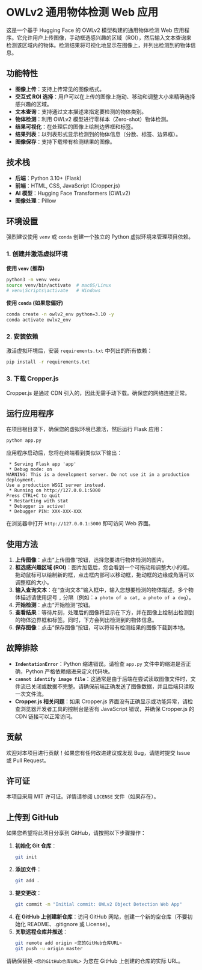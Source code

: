 # OWLv2 通用物体检测 Web 应用

这是一个基于 Hugging Face 的 OWLv2 模型构建的通用物体检测 Web 应用程序。它允许用户上传图像，手动框选感兴趣的区域（ROI），然后输入文本查询来检测该区域内的物体。检测结果将可视化地显示在图像上，并列出检测到的物体信息。

## 功能特性

*   **图像上传**：支持上传常见的图像格式。
*   **交互式 ROI 选择**：用户可以在上传的图像上拖动、移动和调整大小来精确选择感兴趣的区域。
*   **文本查询**：支持通过文本描述来指定要检测的物体类别。
*   **物体检测**：利用 OWLv2 模型进行零样本（Zero-shot）物体检测。
*   **结果可视化**：在处理后的图像上绘制边界框和标签。
*   **结果列表**：以列表形式显示检测到的物体信息（分数、标签、边界框）。
*   **图像保存**：支持下载带有检测结果的图像。

## 技术栈

*   **后端**：Python 3.10+ (Flask)
*   **前端**：HTML, CSS, JavaScript (Cropper.js)
*   **AI 模型**：Hugging Face Transformers (OWLv2)
*   **图像处理**：Pillow

## 环境设置

强烈建议使用 `venv` 或 `conda` 创建一个独立的 Python 虚拟环境来管理项目依赖。

### 1. 创建并激活虚拟环境

**使用 `venv` (推荐)**

```bash
python3 -m venv venv
source venv/bin/activate  # macOS/Linux
# venv\Scripts\activate   # Windows
```

**使用 `conda` (如果您偏好)**

```bash
conda create -n owlv2_env python=3.10 -y
conda activate owlv2_env
```

### 2. 安装依赖

激活虚拟环境后，安装 `requirements.txt` 中列出的所有依赖：

```bash
pip install -r requirements.txt
```

### 3. 下载 Cropper.js

Cropper.js 是通过 CDN 引入的，因此无需手动下载。确保您的网络连接正常。

## 运行应用程序

在项目根目录下，确保您的虚拟环境已激活，然后运行 Flask 应用：

```bash
python app.py
```

应用程序启动后，您将在终端看到类似以下输出：

```
 * Serving Flask app 'app'
 * Debug mode: on
WARNING: This is a development server. Do not use it in a production deployment.
Use a production WSGI server instead.
 * Running on http://127.0.0.1:5000
Press CTRL+C to quit
 * Restarting with stat
 * Debugger is active!
 * Debugger PIN: XXX-XXX-XXX
```

在浏览器中打开 `http://127.0.0.1:5000` 即可访问 Web 界面。

## 使用方法

1.  **上传图像**：点击“上传图像”按钮，选择您要进行物体检测的图片。
2.  **框选感兴趣区域 (ROI)**：图片加载后，您会看到一个可拖动和调整大小的框。拖动鼠标可以绘制新的框，点击框内部可以移动框，拖动框的边缘或角落可以调整框的大小。
3.  **输入查询文本**：在“查询文本”输入框中，输入您想要检测的物体描述，多个物体描述请使用逗号 `,` 分隔（例如：`a photo of a cat, a photo of a dog`）。
4.  **开始检测**：点击“开始检测”按钮。
5.  **查看结果**：等待片刻，处理后的图像将显示在下方，并在图像上绘制出检测到的物体边界框和标签。同时，下方会列出检测到的物体信息。
6.  **保存图像**：点击“保存图像”按钮，可以将带有检测结果的图像下载到本地。

## 故障排除

*   **`IndentationError`**：Python 缩进错误。请检查 `app.py` 文件中的缩进是否正确，Python 严格依赖缩进来定义代码块。
*   **`cannot identify image file`**：这通常是由于后端在尝试读取图像文件时，文件流已关闭或数据不完整。请确保前端正确发送了图像数据，并且后端只读取一次文件流。
*   **Cropper.js 相关问题**：如果 Cropper.js 界面没有正确显示或功能异常，请检查浏览器开发者工具的控制台是否有 JavaScript 错误，并确保 Cropper.js 的 CDN 链接可以正常访问。

## 贡献

欢迎对本项目进行贡献！如果您有任何改进建议或发现 Bug，请随时提交 Issue 或 Pull Request。

## 许可证

本项目采用 MIT 许可证。详情请参阅 `LICENSE` 文件（如果存在）。

## 上传到 GitHub

如果您希望将此项目分享到 GitHub，请按照以下步骤操作：

1.  **初始化 Git 仓库**：
    ```bash
    git init
    ```
2.  **添加文件**：
    ```bash
    git add .
    ```
3.  **提交更改**：
    ```bash
    git commit -m "Initial commit: OWLv2 Object Detection Web App"
    ```
4.  **在 GitHub 上创建新仓库**：访问 GitHub 网站，创建一个新的空仓库（不要初始化 README、.gitignore 或 License）。
5.  **关联远程仓库并推送**：
    ```bash
    git remote add origin <您的GitHub仓库URL>
    git push -u origin master
    ```

请确保替换 `<您的GitHub仓库URL>` 为您在 GitHub 上创建的仓库的实际 URL。
